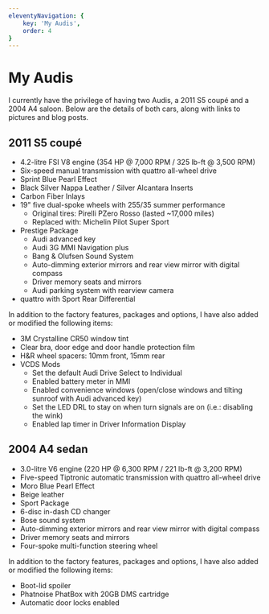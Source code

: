 ```yaml
---
eleventyNavigation: {
    key: 'My Audis',
    order: 4
}
---
```


# My Audis

I currently have the privilege of having two Audis, a 2011 S5 coupé and a 2004 A4 saloon. Below are the details of both cars, along with links to pictures and blog posts.

## 2011 S5 coupé

* 4.2-litre FSI V8 engine (354 HP @ 7,000 RPM / 325 lb-ft @ 3,500 RPM)
* Six-speed manual transmission with quattro all-wheel drive
* Sprint Blue Pearl Effect
* Black Silver Nappa Leather / Silver Alcantara Inserts
* Carbon Fiber Inlays
* 19" five dual-spoke wheels with 255/35 summer performance
  * Original tires: Pirelli PZero Rosso (lasted ~17,000 miles)
  * Replaced with: Michelin Pilot Super Sport
* Prestige Package
  * Audi advanced key
  * Audi 3G MMI Navigation plus
  * Bang & Olufsen Sound System
  * Auto-dimming exterior mirrors and rear view mirror with digital compass
  * Driver memory seats and mirrors
  * Audi parking system with rearview camera
* quattro with Sport Rear Differential

In addition to the factory features, packages and options, I have also added or modified the following items:

* 3M Crystalline CR50 window tint
* Clear bra, door edge and door handle protection film
* H&R wheel spacers: 10mm front, 15mm rear
* VCDS Mods
  * Set the default Audi Drive Select to Individual
  * Enabled battery meter in MMI
  * Enabled convenience windows (open/close windows and tilting sunroof with Audi advanced key)
  * Set the LED DRL to stay on when turn signals are on (i.e.: disabling the wink)
  * Enabled lap timer in Driver Information Display

## 2004 A4 sedan

* 3.0-litre V6 engine (220 HP @ 6,300 RPM / 221 lb-ft @ 3,200 RPM)
* Five-speed Tiptronic automatic transmission with quattro all-wheel drive
* Moro Blue Pearl Effect
* Beige leather
* Sport Package
* 6-disc in-dash CD changer
* Bose sound system
* Auto-dimming exterior mirrors and rear view mirror with digital compass
* Driver memory seats and mirrors
* Four-spoke multi-function steering wheel

In addition to the factory features, packages and options, I have also added or modified the following items:

* Boot-lid spoiler
* Phatnoise PhatBox with 20GB DMS cartridge
* Automatic door locks enabled
